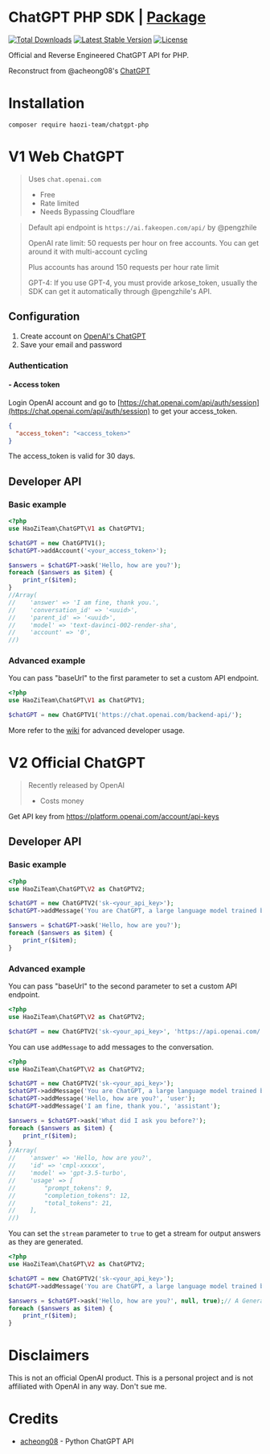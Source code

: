 # ChatGPT PHP SDK | [Package](https://packagist.org/packages/haozi-team/chatgpt-php)

[![Total Downloads](https://poser.pugx.org/HaoZi-Team/ChatGPT-PHP/d/total.svg)](https://packagist.org/packages/haozi-team/chatgpt-php)
[![Latest Stable Version](https://poser.pugx.org/HaoZi-Team/ChatGPT-PHP/v/stable.svg)](https://packagist.org/packages/haozi-team/chatgpt-php)
[![License](https://poser.pugx.org/HaoZi-Team/ChatGPT-PHP/license.svg)](https://packagist.org/packages/haozi-team/chatgpt-php)

Official and Reverse Engineered ChatGPT API for PHP.

Reconstruct from @acheong08's [ChatGPT](https://github.com/acheong08/ChatGPT)

# Installation

`composer require haozi-team/chatgpt-php`

# V1 Web ChatGPT

> Uses `chat.openai.com`
> - Free
> - Rate limited
> - Needs Bypassing Cloudflare

> Default api endpoint is `https://ai.fakeopen.com/api/` by @pengzhile
> 
> OpenAI rate limit: 50 requests per hour on free accounts. You can get around it with multi-account cycling
> 
> Plus accounts has around 150 requests per hour rate limit
> 
> GPT-4: If you use GPT-4, you must provide arkose_token, usually the SDK can get it automatically through @pengzhile's API.

## Configuration

1. Create account on [OpenAI's ChatGPT](https://chat.openai.com/)
2. Save your email and password

### Authentication

#### - Access token

Login OpenAI account and go to [https://chat.openai.com/api/auth/session](https://chat.openai.com/api/auth/session)
to get your access_token.

```json
{
  "access_token": "<access_token>"
}
```

The access_token is valid for 30 days.

## Developer API

### Basic example

```php
<?php
use HaoZiTeam\ChatGPT\V1 as ChatGPTV1;

$chatGPT = new ChatGPTV1();
$chatGPT->addAccount('<your_access_token>');

$answers = $chatGPT->ask('Hello, how are you?');
foreach ($answers as $item) {
    print_r($item);
}
//Array(
//    'answer' => 'I am fine, thank you.',
//    'conversation_id' => '<uuid>',
//    'parent_id' => '<uuid>',
//    'model' => 'text-davinci-002-render-sha',
//    'account' => '0',
//)
```

### Advanced example

You can pass "baseUrl" to the first parameter to set a custom API endpoint.

```php
<?php
use HaoZiTeam\ChatGPT\V1 as ChatGPTV1;

$chatGPT = new ChatGPTV1('https://chat.openai.com/backend-api/');
```

More refer to the [wiki](https://github.com/HaoZi-Team/ChatGPT-PHP/wiki/V1-Advanced-examples) for advanced developer
usage.

# V2 Official ChatGPT

> Recently released by OpenAI
> - Costs money

Get API key from https://platform.openai.com/account/api-keys

## Developer API

### Basic example

```php
<?php
use HaoZiTeam\ChatGPT\V2 as ChatGPTV2;

$chatGPT = new ChatGPTV2('sk-<your_api_key>');
$chatGPT->addMessage('You are ChatGPT, a large language model trained by OpenAI. Answer as concisely as possible.', 'system');

$answers = $chatGPT->ask('Hello, how are you?');
foreach ($answers as $item) {
    print_r($item);
}
```

### Advanced example

You can pass "baseUrl" to the second parameter to set a custom API endpoint.

```php
<?php
use HaoZiTeam\ChatGPT\V2 as ChatGPTV2;

$chatGPT = new ChatGPTV2('sk-<your_api_key>', 'https://api.openai.com/');
```

You can use `addMessage` to add messages to the conversation.

```php
<?php
use HaoZiTeam\ChatGPT\V2 as ChatGPTV2;

$chatGPT = new ChatGPTV2('sk-<your_api_key>');
$chatGPT->addMessage('You are ChatGPT, a large language model trained by OpenAI. Answer as concisely as possible.', 'system');
$chatGPT->addMessage('Hello, how are you?', 'user');
$chatGPT->addMessage('I am fine, thank you.', 'assistant');

$answers = $chatGPT->ask('What did I ask you before?');
foreach ($answers as $item) {
    print_r($item);
}
//Array(
//    'answer' => 'Hello, how are you?',
//    'id' => 'cmpl-xxxxx',
//    'model' => 'gpt-3.5-turbo',
//    'usage' => [
//        "prompt_tokens": 9,
//        "completion_tokens": 12,
//        "total_tokens": 21,
//    ],
//)
```

You can set the `stream` parameter to `true` to get a stream for output answers as they are generated.

```php
<?php
use HaoZiTeam\ChatGPT\V2 as ChatGPTV2;

$chatGPT = new ChatGPTV2('sk-<your_api_key>');
$chatGPT->addMessage('You are ChatGPT, a large language model trained by OpenAI. Answer as concisely as possible.', 'system');

$answers = $chatGPT->ask('Hello, how are you?', null, true);// A Generator
foreach ($answers as $item) {
    print_r($item);
}
```

# Disclaimers

This is not an official OpenAI product. This is a personal project and is not affiliated with OpenAI in any way. Don't
sue me.

# Credits

- [acheong08](https://github.com/acheong08) - Python ChatGPT API

